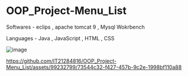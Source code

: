 # OOP_Project-Menu_List

Softwares - eclips , apache tomcat 9 , Mysql Wokrbench

Languages - Java , JavaScript , HTML , CSS

![image](https://github.com/IT21284816/OOP_Project-Menu_List/assets/99232799/d6354aaa-7e36-486e-b40f-c77fcd81193d)

https://github.com/IT21284816/OOP_Project-Menu_List/assets/99232799/73544c32-f427-457b-9c2e-1998bf110a88


